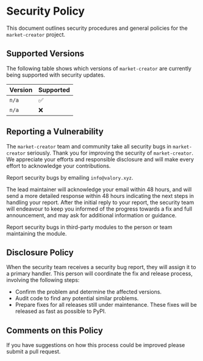 # Security Policy

This document outlines security procedures and general policies for the `market-creator` project.

## Supported Versions

The following table shows which versions of `market-creator` are currently being supported with security updates.

| Version | Supported          |
|---------|--------------------|
| `n/a`   | :white_check_mark: |
| `n/a`   | :x:                |

## Reporting a Vulnerability

The `market-creator` team and community take all security bugs in `market-creator` seriously. Thank you for improving the security of `market-creator`. We appreciate your efforts and responsible disclosure and will make every effort to acknowledge your contributions.

Report security bugs by emailing `info@valory.xyz`.

The lead maintainer will acknowledge your email within 48 hours, and will send a more detailed response within 48 hours indicating the next steps in handling your report. After the initial reply to your report, the security team will endeavour to keep you informed of the progress towards a fix and full announcement, and may ask for additional information or guidance.

Report security bugs in third-party modules to the person or team maintaining the module.

## Disclosure Policy

When the security team receives a security bug report, they will assign it to a primary handler. This person will coordinate the fix and release process, involving the following steps:

- Confirm the problem and determine the affected versions.
- Audit code to find any potential similar problems.
- Prepare fixes for all releases still under maintenance. These fixes will be released as fast as possible to PyPI.

## Comments on this Policy

If you have suggestions on how this process could be improved please submit a pull request.
